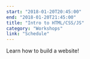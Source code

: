 ```yaml
---
start: "2018-01-20T20:45:00"
end: "2018-01-20T21:45:00"
title: "Intro to HTML/CSS/JS"
category: "Workshops"
link: "Schedule"
---
```

Learn how to build a website!
